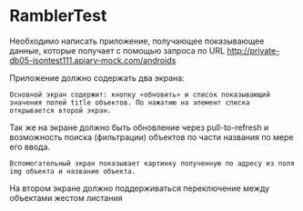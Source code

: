 # RamblerTest


Необходимо написать приложение, получающее показывающее данные, которые получает с помощью запроса по URL http://private-db05-jsontest111.apiary-mock.com/androids

Приложение должно содержать два экрана:

  `Основной экран содержит: кнопку «обновить» и список показывающий значения полей title объектов. По нажатию на элемент списка открывается второй экран.`

Так же на экране должно быть обновление через pull-to-refresh и возможность поиска (фильтрации) объектов по части названия по мере его ввода.

 `Вспомогательный экран показывает картинку полученную по адресу из поля img объекта и название объекта.`

На втором экране должно поддерживаться переключение между объектами жестом листания

